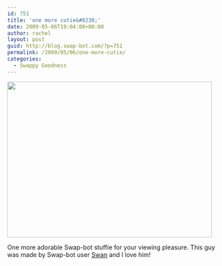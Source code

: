 ```yaml
---
id: 751
title: 'one more cutie&#8230;'
date: 2009-05-06T19:04:08+00:00
author: rachel
layout: post
guid: http://blog.swap-bot.com/?p=751
permalink: /2009/05/06/one-more-cutie/
categories:
  - Swappy Goodness
---
```

[<img src="http://blog.swap-bot.com/wp-content/uploads/2009/05/stuffie5.jpg" alt="" title="stuffie5" width="470" height="358" class="alignnone size-full wp-image-752" srcset="http://blog.swap-bot.com/wp-content/uploads/2009/05/stuffie5-300x228.jpg 300w, http://blog.swap-bot.com/wp-content/uploads/2009/05/stuffie5.jpg 470w" sizes="(max-width: 470px) 100vw, 470px" />](http://www.flickr.com/photos/swan/3498018729/) 

One more adorable Swap-bot stuffie for your viewing pleasure. This guy was made by Swap-bot user [Swan](http://www.swap-bot.com/user:Swan) and I love him!